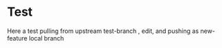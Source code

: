 # Test
Here a test pulling from upstream test-branch , edit, and pushing as new-feature local branch